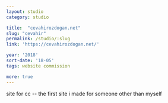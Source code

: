 ```yaml
---
layout: studio
category: studio

title:  "cevahirozdogan.net"
slug: "cevahir"
permalink: /studio/:slug
link: 'https://cevahirozdogan.net/'

year: '2018'
sort-date: '18-05'
tags: website commission

more: true
---
```


<p>site for cc -- the first site i made for someone other than myself</p>
